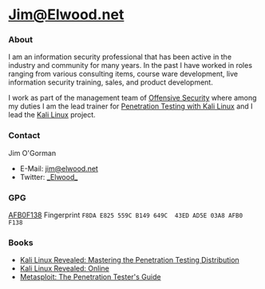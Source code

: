 Jim@Elwood.net
=======

### About
I am an information security professional that has been active in the industry and community for many years. In the past I have worked in roles ranging from various consulting items, course ware development, live information security training, sales, and product development. 

I work as part of the management team of [Offensive Security](https://www.offensive-security.com/about-us/) where among my duties I am the lead trainer for [Penetration Testing with Kali Linux](https://www.offensive-security.com/information-security-training/penetration-testing-training-kali-linux/) and I lead the [Kali Linux](https://www.kali.org) project.

### Contact
Jim O'Gorman
* E-Mail: <jim@elwood.net>
* Twitter: [\_Elwood\_](https://twitter.com/_elwood_)

### GPG
[AFB0F138](AFB0F138_Public.asc)
Fingerprint `F8DA E825 559C B149 649C  43ED AD5E 03A8 AFB0 F138`

### Books
* [Kali Linux Revealed: Mastering the Penetration Testing Distribution](https://www.amazon.com/Kali-Linux-Revealed-Penetration-Distribution/dp/0997615605/)
* [Kali Linux Revealed: Online](https://kali.training/topic/abstract/)
* [Metasploit: The Penetration Tester's Guide](https://www.amazon.com//dp/159327288X/)

